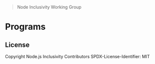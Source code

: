 > Node Inclusivity Working Group

# Programs

## License

Copyright Node.js Inclusivity Contributors
SPDX-License-Identifier: MIT
